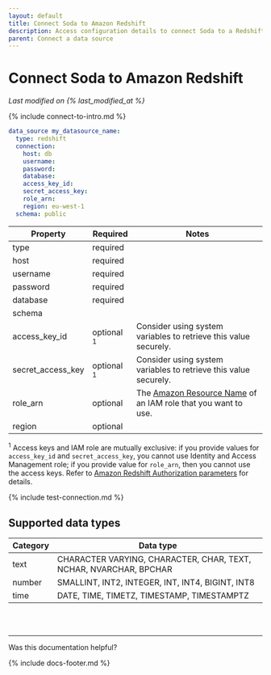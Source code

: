 ```yaml
---
layout: default
title: Connect Soda to Amazon Redshift
description: Access configuration details to connect Soda to a Redshift data source.
parent: Connect a data source
---
```


# Connect Soda to Amazon Redshift
*Last modified on {% last_modified_at %}*

{% include connect-to-intro.md %}


```yaml
data_source my_datasource_name:
  type: redshift
  connection:
    host: db
    username:
    password:
    database: 
    access_key_id:
    secret_access_key:
    role_arn:
    region: eu-west-1
  schema: public
```

| Property          | Required | Notes                    |
| ----------------- | -------- | ------------------------ |
| type              | required |                          |
| host              | required |                          |
| username          | required |                          |
| password          | required |                          |
| database          | required |                          |
| schema            |          |                          |
| access_key_id     | optional <sup>1</sup> | Consider using system variables to retrieve this value securely.  |
| secret_access_key | optional <sup>1</sup>| Consider using system variables to retrieve this value securely.   |
| role_arn          | optional | The [Amazon Resource Name](https://docs.aws.amazon.com/credref/latest/refdocs/setting-global-role_arn.html) of an IAM role that you want to use. |
| region            | optional |                         |

<sup>1</sup> Access keys and IAM role are mutually exclusive: if you provide values for `access_key_id` and `secret_access_key`, you cannot use Identity and Access Management role; if you provide value for `role_arn`, then you cannot use the access keys. Refer to [Amazon Redshift Authorization parameters](https://docs.aws.amazon.com/redshift/latest/dg/copy-parameters-authorization.html) for details.


{% include test-connection.md %}

## Supported data types

| Category | Data type                                                         |
| -------- | ----------------------------------------------------------------- |
| text     | CHARACTER VARYING, CHARACTER, CHAR, TEXT, NCHAR, NVARCHAR, BPCHAR |
| number   | SMALLINT, INT2, INTEGER, INT, INT4, BIGINT, INT8                  |
| time     | DATE, TIME, TIMETZ, TIMESTAMP, TIMESTAMPTZ                        |


<br />
<br />

---

Was this documentation helpful?

<!-- LikeBtn.com BEGIN -->
<span class="likebtn-wrapper" data-theme="tick" data-i18n_like="Yes" data-ef_voting="grow" data-show_dislike_label="true" data-counter_zero_show="true" data-i18n_dislike="No"></span>
<script>(function(d,e,s){if(d.getElementById("likebtn_wjs"))return;a=d.createElement(e);m=d.getElementsByTagName(e)[0];a.async=1;a.id="likebtn_wjs";a.src=s;m.parentNode.insertBefore(a, m)})(document,"script","//w.likebtn.com/js/w/widget.js");</script>
<!-- LikeBtn.com END -->

{% include docs-footer.md %}